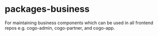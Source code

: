 # packages-business
For maintaining business components which can be used in all frontend repos e.g. cogo-admin, cogo-partner, and cogo-app.
